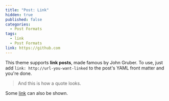 ```yaml
---
title: "Post: Link"
hidden: true
published: false
categories:
  - Post Formats
tags:
  - link
  - Post Formats
link: https://github.com
---
```


This theme supports **link posts**, made famous by John Gruber. To use, just add `link: http://url-you-want-linked` to the post's YAML front matter and you're done.

> And this is how a quote looks.

Some [link](#) can also be shown.
